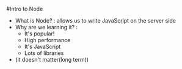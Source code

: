 #Intro to Node

* What is Node? : allows us to write JavaScript on the server side
* Why are we learning it? : 
    * It's popular!
    * High performance
    * It's JavaScript
    * Lots of libraries
* (it doesn't matter(long term))